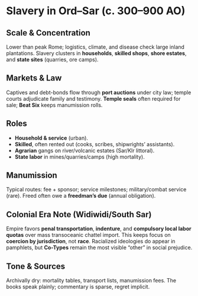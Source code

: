 # Slavery in Ord–Sar (c. 300–900 AO)

## Scale & Concentration
Lower than peak Rome; logistics, climate, and disease check large inland plantations. Slavery clusters in **households**, **skilled shops**, **shore estates**, and **state sites** (quarries, ore camps).

## Markets & Law
Captives and debt-bonds flow through **port auctions** under city law; temple courts adjudicate family and testimony. **Temple seals** often required for sale; **Beat Six** keeps manumission rolls.

## Roles
- **Household & service** (urban).  
- **Skilled**, often rented out (cooks, scribes, shipwrights’ assistants).  
- **Agrarian** gangs on river/volcanic estates (Sar/Klr littoral).  
- **State labor** in mines/quarries/camps (high mortality).

## Manumission
Typical routes: fee + sponsor; service milestones; military/combat service (rare). Freed often owe a **freedman’s due** (annual obligation).

## Colonial Era Note (Widiwidi/South Sar)
Empire favors **penal transportation**, **indenture**, and **compulsory local labor quotas** over mass transoceanic chattel import. This keeps focus on **coercion by jurisdiction**, not **race**. Racialized ideologies do appear in pamphlets, but **Co-Types** remain the most visible “other” in social prejudice.

## Tone & Sources
Archivally dry: mortality tables, transport lists, manumission fees. The books speak plainly; commentary is sparse, regret implicit.
